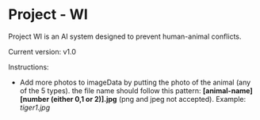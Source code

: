 # Project - WI
Project WI is an AI system designed to prevent human-animal conflicts.

Current version: v1.0

Instructions:
- Add more photos to imageData by putting the photo of the animal (any of the 5 types). the file name should follow this pattern: **[animal-name][number (either 0,1 or 2)].jpg** (png and jpeg not accepted). Example: *tiger1.jpg*
